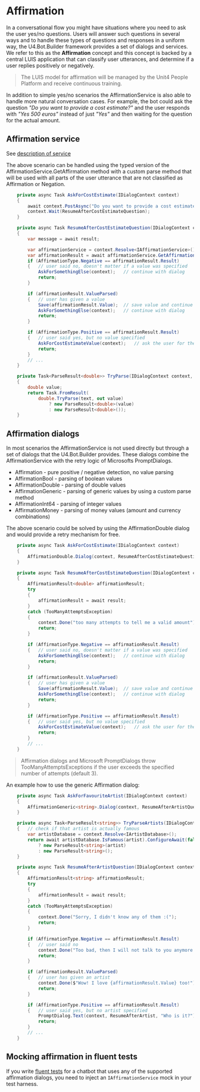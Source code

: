 
# Affirmation

In a conversational flow you might have situations where you need to ask the user yes/no questions. 
Users will answer such questions in several ways and to handle these types of questions and responses in a uniform way, the U4.Bot.Builder framework provides a set of dialogs and services.
We refer to this as the **Affirmation** concept and this concept is backed by a central LUIS application that can classify user utterances, and determine if a user replies positively or negatively. 

> The LUIS model for affirmation will be managed by the Unit4 People Platform and receive continuous training.
  
In addition to simple yes/no scenarios the AffirmationService is also able to handle more natural conversation cases. 
For example, the bot could ask the question _"Do you want to provide a cost estimate?"_ and the user responds with _"Yes 500 euros"_ instead of just _"Yes"_ and then waiting for the question for the actual amount.

## Affirmation service

See [description of service](bot-builder-services.md#affirmationservice)

The above scenario can be handled using the typed version of the AffirmationService.GetAffirmation method with a custom parse method that will be used with all parts of the user utterance that are not classified as Affirmation or Negation.

``` csharp
    private async Task AskForCostEstimate(IDialogContext context)
    {
        await context.PostAsync("Do you want to provide a cost estimate?").ConfigureAwait(false);
        context.Wait(ResumeAfterCostEstimateQuestion);
    }

    private async Task ResumeAfterCostEstimateQuestion(IDialogContext context, IAwaitable<IMessageActivity> result)
    {
        var message = await result;

        var affirmationService = context.Resolve<IAffirmationService>();
        var affirmationResult = await affirmationService.GetAffirmation<double>(context, message.Text, TryParse).ConfigureAwait(false);
        if (AffirmationType.Negative == affirmationResult.Result)
        {   // user said no, doesn't matter if a value was specified
            AskForSomethingElse(context);	// continue with dialog
            return;
        }

        if (affirmationResult.ValueParsed)
        {   // user has given a value
            Save(affirmationResult.Value);	// save value and continue with dialog
            AskForSomethingElse(context);	// continue with dialog
            return;
        }

        if (AffirmationType.Positive == affirmationResult.Result)
        {   // user said yes, but no value specified
            AskForCostEstimateValue(context);   // ask the user for the actual value
            return;
        }
        // ...
    }

    private Task<ParseResult<double>> TryParse(IDialogContext context, string text)
    {
        double value;
        return Task.FromResult(
            double.TryParse(text, out value)
                ? new ParseResult<double>(value)
                : new ParseResult<double>());
    }
```


## Affirmation dialogs

In most scenarios the AffirmationService is not used directly but through a set of dialogs that the U4.Bot.Builder provides.
These dialogs combine the AffirmationService with the retry logic of Microsofts PromptDialogs.

* Affirmation - pure positive / negative detection, no value parsing
* AffirmationBool - parsing of boolean values
* AffirmationDouble - parsing of double values
* AffirmationGeneric - parsing of generic values by using a custom parse method
* AffirmationInt64 - parsing of integer values
* AffirmationMoney - parsing of money values (amount and currency combinations)

The above scenario could be solved by using the AffirmationDouble dialog and would provide a retry mechanism for free.

``` csharp
    private async Task AskForCostEstimate(IDialogContext context)
    {
        AffirmationDouble.Dialog(context, ResumeAfterCostEstimateQuestion, "Do you want to provide a cost estimate?");
    }

    private async Task ResumeAfterCostEstimateQuestion(IDialogContext context, IAwaitable<AffirmationResult<double>> result)
    {
        AffirmationResult<double> affirmationResult;
        try
        {
            affirmationResult = await result;
        }
        catch (TooManyAttemptsException)
        {
            context.Done("too many attempts to tell me a valid amount");
            return;
        }

        if (AffirmationType.Negative == affirmationResult.Result)
        {   // user said no, doesn't matter if a value was specified
            AskForSomethingElse(context);   // continue with dialog
            return;
        }

        if (affirmationResult.ValueParsed)
        {   // user has given a value
            Save(affirmationResult.Value);  // save value and continue with dialog
            AskForSomethingElse(context);   // continue with dialog
            return;
        }

        if (AffirmationType.Positive == affirmationResult.Result)
        {   // user said yes, but no value specified
            AskForCostEstimateValue(context);   // ask the user for the actual value
            return;
        }
        // ...
    }
```

> Affirmation dialogs and Microsoft PromptDialogs throw TooManyAttemptsExceptions if the user exceeds the specified number of attempts (default 3).

An example how to use the generic Affirmation dialog:
``` csharp
    private async Task AskForFavouriteArtist(IDialogContext context)
    {
        AffirmationGeneric<string>.Dialog(context, ResumeAfterArtistQuestion, "Would you like to tell me your favourite artist?", TryParseArtists);
    }

    private async Task<ParseResult<string>> TryParseArtists(IDialogContext context, string artist)
    {	// check if that artist is actually famous
        var artistDatabase = context.Resolve<IArtistDatabase>();
        return await artistDatabase.IsFamous(artist).ConfigureAwait(false)
            ? new ParseResult<string>(artist)
            : new ParseResult<string>();
    }

    private async Task ResumeAfterArtistQuestion(IDialogContext context, IAwaitable<AffirmationResult<string>> result)
    {
        AffirmationResult<string> affirmationResult;
        try
        {
            affirmationResult = await result;
        }
        catch (TooManyAttemptsException)
        {
            context.Done("Sorry, I didn't know any of them :(");
            return;
        }

        if (AffirmationType.Negative == affirmationResult.Result)
        {   // user said no
            context.Done("Too bad, then I will not talk to you anymore!");
            return;
        }

        if (affirmationResult.ValueParsed)
        {   // user has given an artist
            context.Done($"Wow! I love {affirmationResult.Value} too!");
            return;
        }

        if (AffirmationType.Positive == affirmationResult.Result)
        {   // user said yes, but no artist specified
            PromptDialog.Text(context, ResumeAfterArtist, "Who is it?");   // ask the user for the artist via Microsofts PromptDialog
            return;
        }
        // ...
    }
```


## Mocking affirmation in fluent tests

If you write [fluent tests](writing-tests.md) for a chatbot that uses any of the supported affirmation dialogs, you need to inject an `IAffirmationService` mock in your test harness.









